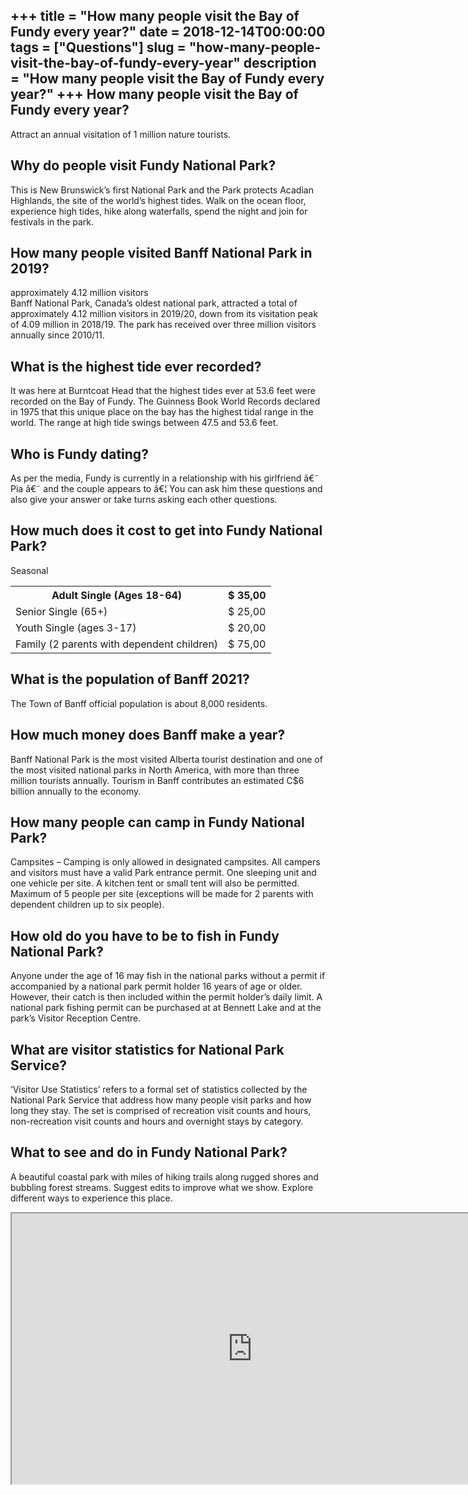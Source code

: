 +++
title = "How many people visit the Bay of Fundy every year?"
date = 2018-12-14T00:00:00
tags = ["Questions"]
slug = "how-many-people-visit-the-bay-of-fundy-every-year"
description = "How many people visit the Bay of Fundy every year?"
+++
How many people visit the Bay of Fundy every year?
--------------------------------------------------

Attract an annual visitation of 1 million nature tourists.

Why do people visit Fundy National Park?
----------------------------------------

This is New Brunswick’s first National Park and the Park protects Acadian Highlands, the site of the world’s highest tides. Walk on the ocean floor, experience high tides, hike along waterfalls, spend the night and join for festivals in the park.

How many people visited Banff National Park in 2019?
----------------------------------------------------

approximately 4.12 million visitors  
Banff National Park, Canada’s oldest national park, attracted a total of approximately 4.12 million visitors in 2019/20, down from its visitation peak of 4.09 million in 2018/19. The park has received over three million visitors annually since 2010/11.

What is the highest tide ever recorded?
---------------------------------------

It was here at Burntcoat Head that the highest tides ever at 53.6 feet were recorded on the Bay of Fundy. The Guinness Book World Records declared in 1975 that this unique place on the bay has the highest tidal range in the world. The range at high tide swings between 47.5 and 53.6 feet.

Who is Fundy dating?
--------------------

As per the media, Fundy is currently in a relationship with his girlfriend â€˜ Pia â€˜ and the couple appears to â€¦ You can ask him these questions and also give your answer or take turns asking each other questions.

How much does it cost to get into Fundy National Park?
------------------------------------------------------

Seasonal

<table><tr><th>Adult Single (Ages 18-64)</th><th>$ 35,00</th></tr><tr><td>Senior Single (65+)</td><td>$ 25,00</td></tr><tr><td>Youth Single (ages 3-17)</td><td>$ 20,00</td></tr><tr><td>Family (2 parents with dependent children)</td><td>$ 75,00</td></tr></table>

What is the population of Banff 2021?
-------------------------------------

The Town of Banff official population is about 8,000 residents.

How much money does Banff make a year?
--------------------------------------

Banff National Park is the most visited Alberta tourist destination and one of the most visited national parks in North America, with more than three million tourists annually. Tourism in Banff contributes an estimated C$6 billion annually to the economy.

How many people can camp in Fundy National Park?
------------------------------------------------

Campsites – Camping is only allowed in designated campsites. All campers and visitors must have a valid Park entrance permit. One sleeping unit and one vehicle per site. A kitchen tent or small tent will also be permitted. Maximum of 5 people per site (exceptions will be made for 2 parents with dependent children up to six people).

How old do you have to be to fish in Fundy National Park?
---------------------------------------------------------

Anyone under the age of 16 may fish in the national parks without a permit if accompanied by a national park permit holder 16 years of age or older. However, their catch is then included within the permit holder’s daily limit. A national park fishing permit can be purchased at at Bennett Lake and at the park’s Visitor Reception Centre.

What are visitor statistics for National Park Service?
------------------------------------------------------

‘Visitor Use Statistics’ refers to a formal set of statistics collected by the National Park Service that address how many people visit parks and how long they stay. The set is comprised of recreation visit counts and hours, non-recreation visit counts and hours and overnight stays by category.

What to see and do in Fundy National Park?
------------------------------------------

A beautiful coastal park with miles of hiking trails along rugged shores and bubbling forest streams. Suggest edits to improve what we show. Explore different ways to experience this place.

<iframe allow="accelerometer; autoplay; clipboard-write; encrypted-media; gyroscope; picture-in-picture" allowfullscreen="" class="__youtube_prefs__  epyt-is-override  no-lazyload" data-no-lazy="1" data-origheight="433" data-origwidth="770" data-skipgform_ajax_framebjll="" height="433" id="_ytid_61838" loading="lazy" src="https://www.youtube.com/embed/QqH8dWGZIdg?enablejsapi=1&autoplay=0&cc_load_policy=0&cc_lang_pref=&iv_load_policy=1&loop=0&modestbranding=0&rel=1&fs=1&playsinline=0&autohide=2&theme=dark&color=red&controls=1&" title="YouTube player" width="770"></iframe>